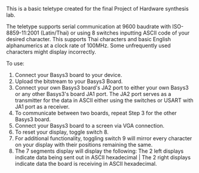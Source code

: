This is a basic teletype created for the final Project of Hardware synthesis lab.

The teletype supports serial communication at 9600 baudrate with ISO-8859-11:2001 (Latin/Thai) or using 8 switches inputting ASCII code of your desired character. 
This supports Thai characters and basic English alphanumerics at a clock rate of 100MHz. Some unfrequently used characters might display incorrectly.

To use:
1. Connect your Basys3 board to your device.
2. Upload the bitstream to your Basys3 Board.
3. Connect your own Basys3 board's JA2 port to either your own Basys3 or any other Basys3's board JA1 port. The JA2 port serves as a transmitter for the data in ASCII either using the switches or USART with JA1 port as a receiver.
4. To communicate between two boards, repeat Step 3 for the other Basys3 board.
5. Connect your Basys3 board to a screen via VGA connection.
6. To reset your display, toggle switch 8.
7. For additional functionality, toggling switch 9 will mirror every character on your display with their positions remaining the same.
8. The 7 segments display will display the following: The 2 left displays indicate data being sent out in ASCII hexadecimal | The 2 right displays indicate data the board is receiving in ASCII hexadecimal.
